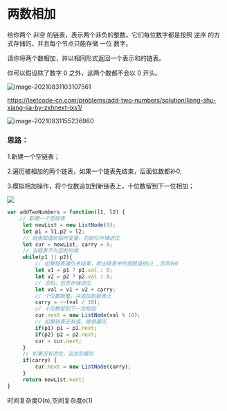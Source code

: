 # 两数相加

给你两个 非空 的链表，表示两个非负的整数。它们每位数字都是按照 逆序 的方式存储的，并且每个节点只能存储 一位 数字。

请你将两个数相加，并以相同形式返回一个表示和的链表。

你可以假设除了数字 0 之外，这两个数都不会以 0 开头。

![image-20210831103107561](C:\Users\Administrator\AppData\Roaming\Typora\typora-user-images\image-20210831103107561.png)

https://leetcode-cn.com/problems/add-two-numbers/solution/liang-shu-xiang-jia-by-zxhnext-ixs1/

![image-20210831155236960](C:\Users\Administrator\AppData\Roaming\Typora\typora-user-images\image-20210831155236960.png)

### 思路：

1.新建一个空链表；

2.遍历被相加的两个链表，如果一个链表先结束，后面位数都补0;

3.模拟相加操作，将个位数追加到新链表上，十位数留到下一位相加；

![](https://pic.leetcode-cn.com/1624842431-IgMVyB-image.png)

```javascript
var addTwoNumbers = function(l1, l2) {
	// 新建一个空链表
     let newList = new ListNode(0);
     let p1 = l1,p2 = l2;
     // 链表赋值给临时变量，初始化存储进位
     let cur = newList, carry = 0;
     // 当链表不为空的时候
     while(p1 || p2){
         // 如果链表遍历未结束，取出链表中的值赋值给v1 ,否则补0
         let v1 = p1 ? p1.val : 0;
         let v2 = p2 ? p2.val : 0;
         // 求和，包含存储进位
         let val = v1 + v2 + carry;
         // 个位数取整，并追加到链表上
         carry = ~~(val / 10);
         // 十位数留到下一位相加
         cur.next = new ListNode(val % 10);
         // 如果链表还有值，继续遍历
         if(p1) p1 = p1.next;
         if(p2) p2 = p2.next;
         cur = cur.next;
     }
     // 如果没有进位，追加到最后
     if(carry) {
         cur.next = new ListNode(carry);
     }
     return newList.next;
}
```

时间复杂度O(n),空间复杂度o(1)

